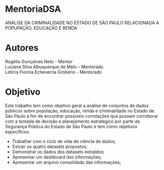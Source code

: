 # MentoriaDSA
ANÁLISE DA CRIMINALIDADE NO ESTADO DE SÃO PAULO RELACIONADA A POPUPAÇÃO, EDUCAÇÃO E RENDA

# Autores
Rogélio Gonçalves Neto - Mentor  
Luciana Silva Albuquerque de Melo – Mentorado  
Letícia Fiorina Echeverria Grobério - Mentorado

# Objetivo
Este trabalho tem como objetivo geral a análise de conjuntos de dados públicos sobre população, educação, renda e criminalidade no Estado de São Paulo a fim de encontrar possíveis correlações que possam corroborar com a tomada de decisão e planejamento estratégico por parte da Segurança Pública do Estado de São Paulo e tem como objetivos específicos:
* Trabalhar com o ciclo de vida de ciência de dados;
* Extrair os quatro datasets propostos;
* Demonstrar os dados dos datasets extraídos;
* Apresentar um dashboard das informações;
* Apresentar um arquivo consolidado das informações;
